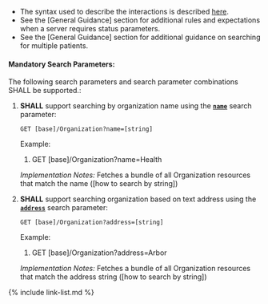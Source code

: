 - The syntax used to describe the interactions is described [here](general-guidance.html#search-syntax).
- See the [General Guidance] section for additional rules and expectations when a server requires status parameters.
- See the [General Guidance] section for additional guidance on searching for multiple patients.

#### Mandatory Search Parameters:

The following search parameters and search parameter combinations SHALL be supported.:

1. **SHALL** support searching by organization name using the **[`name`](SearchParameter-us-core-organization-name.html)** search parameter:

    `GET [base]/Organization?name=[string]`

    Example:
    
      1. GET [base]/Organization?name=Health

    *Implementation Notes:* Fetches a bundle of all Organization resources that match the name ([how to search by string])

1. **SHALL** support searching organization based on text address using the **[`address`](SearchParameter-us-core-organization-address.html)** search parameter:

    `GET [base]/Organization?address=[string]`

    Example:
    
      1. GET [base]/Organization?address=Arbor

    *Implementation Notes:* Fetches a bundle of all Organization resources that match the address string ([how to search by string])

{% include link-list.md %}